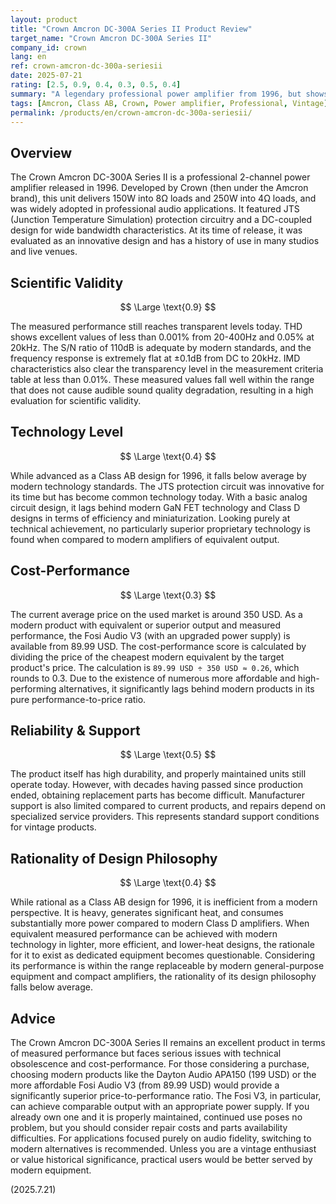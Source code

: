 ```yaml
---
layout: product
title: "Crown Amcron DC-300A Series II Product Review"
target_name: "Crown Amcron DC-300A Series II"
company_id: crown
lang: en
ref: crown-amcron-dc-300a-seriesii
date: 2025-07-21
rating: [2.5, 0.9, 0.4, 0.3, 0.5, 0.4]
summary: "A legendary professional power amplifier from 1996, but shows significant technical obsolescence and cost-performance issues by modern standards"
tags: [Amcron, Class AB, Crown, Power amplifier, Professional, Vintage]
permalink: /products/en/crown-amcron-dc-300a-seriesii/
---
```

## Overview

The Crown Amcron DC-300A Series II is a professional 2-channel power amplifier released in 1996. Developed by Crown (then under the Amcron brand), this unit delivers 150W into 8Ω loads and 250W into 4Ω loads, and was widely adopted in professional audio applications. It featured JTS (Junction Temperature Simulation) protection circuitry and a DC-coupled design for wide bandwidth characteristics. At its time of release, it was evaluated as an innovative design and has a history of use in many studios and live venues.

## Scientific Validity

$$ \Large \text{0.9} $$

The measured performance still reaches transparent levels today. THD shows excellent values of less than 0.001% from 20-400Hz and 0.05% at 20kHz. The S/N ratio of 110dB is adequate by modern standards, and the frequency response is extremely flat at ±0.1dB from DC to 20kHz. IMD characteristics also clear the transparency level in the measurement criteria table at less than 0.01%. These measured values fall well within the range that does not cause audible sound quality degradation, resulting in a high evaluation for scientific validity.

## Technology Level

$$ \Large \text{0.4} $$

While advanced as a Class AB design for 1996, it falls below average by modern technology standards. The JTS protection circuit was innovative for its time but has become common technology today. With a basic analog circuit design, it lags behind modern GaN FET technology and Class D designs in terms of efficiency and miniaturization. Looking purely at technical achievement, no particularly superior proprietary technology is found when compared to modern amplifiers of equivalent output.

## Cost-Performance

$$ \Large \text{0.3} $$

The current average price on the used market is around 350 USD. As a modern product with equivalent or superior output and measured performance, the Fosi Audio V3 (with an upgraded power supply) is available from 89.99 USD. The cost-performance score is calculated by dividing the price of the cheapest modern equivalent by the target product's price. The calculation is `89.99 USD ÷ 350 USD ≈ 0.26`, which rounds to 0.3. Due to the existence of numerous more affordable and high-performing alternatives, it significantly lags behind modern products in its pure performance-to-price ratio.

## Reliability & Support

$$ \Large \text{0.5} $$

The product itself has high durability, and properly maintained units still operate today. However, with decades having passed since production ended, obtaining replacement parts has become difficult. Manufacturer support is also limited compared to current products, and repairs depend on specialized service providers. This represents standard support conditions for vintage products.

## Rationality of Design Philosophy

$$ \Large \text{0.4} $$

While rational as a Class AB design for 1996, it is inefficient from a modern perspective. It is heavy, generates significant heat, and consumes substantially more power compared to modern Class D amplifiers. When equivalent measured performance can be achieved with modern technology in lighter, more efficient, and lower-heat designs, the rationale for it to exist as dedicated equipment becomes questionable. Considering its performance is within the range replaceable by modern general-purpose equipment and compact amplifiers, the rationality of its design philosophy falls below average.

## Advice

The Crown Amcron DC-300A Series II remains an excellent product in terms of measured performance but faces serious issues with technical obsolescence and cost-performance. For those considering a purchase, choosing modern products like the Dayton Audio APA150 (199 USD) or the more affordable Fosi Audio V3 (from 89.99 USD) would provide a significantly superior price-to-performance ratio. The Fosi V3, in particular, can achieve comparable output with an appropriate power supply. If you already own one and it is properly maintained, continued use poses no problem, but you should consider repair costs and parts availability difficulties. For applications focused purely on audio fidelity, switching to modern alternatives is recommended. Unless you are a vintage enthusiast or value historical significance, practical users would be better served by modern equipment.

(2025.7.21)

